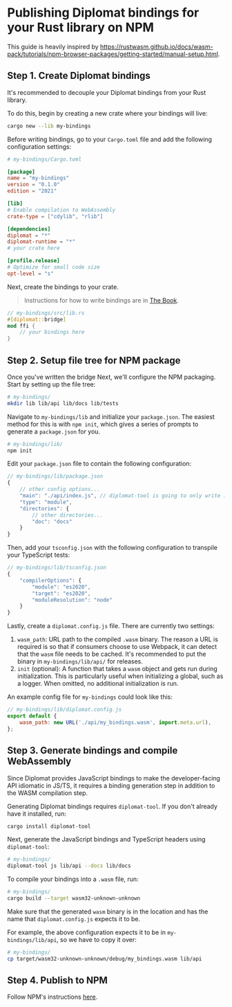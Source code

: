 # Publishing Diplomat bindings for your Rust library on NPM

This guide is heavily inspired by https://rustwasm.github.io/docs/wasm-pack/tutorials/npm-browser-packages/getting-started/manual-setup.html.

## Step 1. Create Diplomat bindings
It's recommended to decouple your Diplomat bindings from your Rust library.

To do this, begin by creating a new crate where your bindings will live:
```sh
cargo new --lib my-bindings
```

Before writing bindings, go to your `Cargo.toml` file and add the following configuration settings:

```toml
# my-bindings/Cargo.toml

[package]
name = "my-bindings"
version = "0.1.0"
edition = "2021"

[lib]
# Enable compilation to WebAssembly
crate-type = ["cdylib", "rlib"]

[dependencies]
diplomat = "*"
diplomat-runtime = "*"
# your crate here

[profile.release]
# Optimize for small code size
opt-level = "s"
```

Next, create the bindings to your crate.
> Instructions for how to write bindings are in [The Book](https://rust-diplomat.github.io/book/types.html).
```rust
// my-bindings/src/lib.rs
#[diplomat::bridge]
mod ffi {
    // your bindings here
}
```

## Step 2. Setup file tree for NPM package

Once you've written the bridge
Next, we'll configure the NPM packaging. Start by setting up the file tree:

```sh
# my-bindings/
mkdir lib lib/api lib/docs lib/tests
```

Navigate to `my-bindings/lib` and initialize your `package.json`. The easiest method for this is with `npm init`, which gives a series of prompts to generate a `package.json` for you.
```sh
# my-bindings/lib/
npm init
```

Edit your `package.json` file to contain the following configuration:
```js
// my-bindings/lib/package.json
{
    // other config options...
    "main": "./api/index.js", // diplomat-tool is going to only write in `api/` later
    "type": "module",
    "directories": {
        // other directories...
        "doc": "docs"
    }
}
```

Then, add your `tsconfig.json` with the following configuration to transpile your TypeScript tests:
```js
// my-bindings/lib/tsconfig.json
{
    "compilerOptions": {
        "module": "es2020",
        "target": "es2020",
        "moduleResolution": "node"
    }
}
```

Lastly, create a `diplomat.config.js` file. There are currently two settings:
1. `wasm_path`: URL path to the compiled `.wasm` binary. The reason a URL is required is so that if consumers choose to use Webpack, it can detect that the `wasm` file needs to be cached. It's recommended to put the binary in `my-bindings/lib/api/` for releases.
2. `init` (optional): A function that takes a `wasm` object and gets run during initialization. This is particularly useful when initializing a global, such as a logger. When omitted, no additional initialization is run.

An example config file for `my-bindings` could look like this:
```js
// my-bindings/lib/diplomat.config.js
export default {
    wasm_path: new URL('./api/my_bindings.wasm', import.meta.url),
};
```


## Step 3. Generate bindings and compile WebAssembly

Since Diplomat provides JavaScript bindings to make the developer-facing API idiomatic in JS/TS, it requires a binding generation step in addition to the WASM compilation step.

Generating Diplomat bindings requires `diplomat-tool`. If you don't already have it installed, run:
```sh
cargo install diplomat-tool
```

Next, generate the JavaScript bindings and TypeScript headers using `diplomat-tool`:
```sh
# my-bindings/
diplomat-tool js lib/api --docs lib/docs
```

To compile your bindings into a `.wasm` file, run:
```sh
# my-bindings/
cargo build --target wasm32-unknown-unknown
```

Make sure that the generated `wasm` binary is in the location and has the name that `diplomat.config.js` expects it to be.

For example, the above configuration expects it to be in `my-bindings/lib/api`, so we have to copy it over:
```sh
# my-bindings/
cp target/wasm32-unknown-unknown/debug/my_bindings.wasm lib/api
```

## Step 4. Publish to NPM

Follow NPM's instructions [here](https://docs.npmjs.com/packages-and-modules/contributing-packages-to-the-registry).